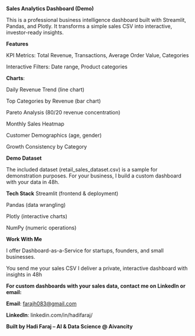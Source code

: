 **Sales Analytics Dashboard (Demo)**

This is a professional business intelligence dashboard built with Streamlit, Pandas, and Plotly.
It transforms a simple sales CSV into interactive, investor-ready insights.

**Features**

KPI Metrics: Total Revenue, Transactions, Average Order Value, Categories

Interactive Filters: Date range, Product categories

**Charts**:

Daily Revenue Trend (line chart)

Top Categories by Revenue (bar chart)

Pareto Analysis (80/20 revenue concentration)

Monthly Sales Heatmap

Customer Demographics (age, gender)

Growth Consistency by Category


**Demo Dataset**

The included dataset (retail_sales_dataset.csv) is a sample for demonstration purposes.
For your business, I build a custom dashboard with your data in 48h.

**Tech Stack**
Streamlit
 (frontend & deployment)

Pandas
 (data wrangling)

Plotly
 (interactive charts)

NumPy
 (numeric operations)


**Work With Me**

I offer Dashboard-as-a-Service for startups, founders, and small businesses.

You send me your sales CSV
I deliver a private, interactive dashboard with insights in 48h

**For custom dashboards with your sales data, contact me on LinkedIn or email:**

**Email**: farajh083@gmail.com

**LinkedIn**: linkedin.com/in/hadifaraj/

**Built by Hadi Faraj – AI & Data Science @ Aivancity**